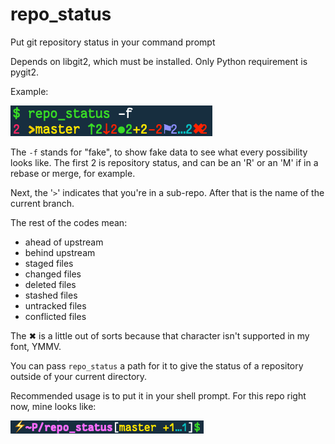 # repo_status

Put git repository status in your command prompt

Depends on libgit2, which must be installed. Only Python requirement is pygit2.

Example:

![Example of repo_status](images/example.png)

The `-f` stands for "fake", to show fake data to see what every possibility
looks like. The first 2 is repository status, and can be an 'R' or an 'M' if in
a rebase or merge, for example.

Next, the '`>`' indicates that you're in a sub-repo. After that is the name of
the current branch.

The rest of the codes mean:

- ahead of upstream
- behind upstream
- staged files
- changed files
- deleted files
- stashed files
- untracked files
- conflicted files

The ✖ is a little out of sorts because that character isn't supported in my
font, YMMV.

You can pass `repo_status` a path for it to give the status of a repository
outside of your current directory.

Recommended usage is to put it in your shell prompt. For this repo right now, mine looks like:

![Example of repo_status](images/prompt.png)
